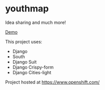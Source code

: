 youthmap
========

Idea sharing and much more!

[Demo](http://youthmap-phedoreanu.rhcloud.com/youthmap/)

This project uses:

- Django
- South
- Django Suit
- Django Crispy-form
- Django Cities-light

Project hosted at https://www.openshift.com/
